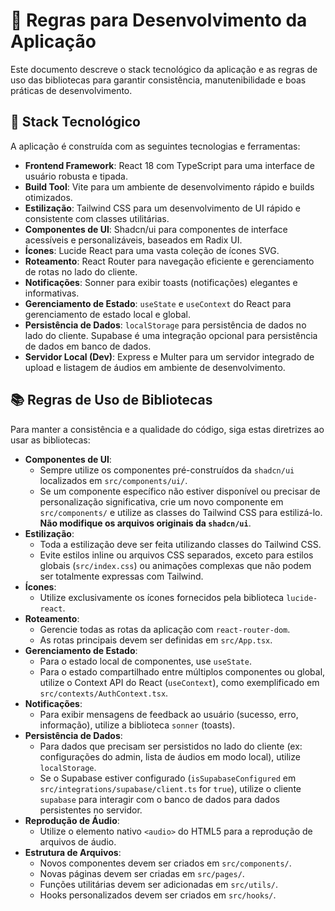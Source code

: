 # 🤖 Regras para Desenvolvimento da Aplicação

Este documento descreve o stack tecnológico da aplicação e as regras de uso das bibliotecas para garantir consistência, manutenibilidade e boas práticas de desenvolvimento.

## 🚀 Stack Tecnológico

A aplicação é construída com as seguintes tecnologias e ferramentas:

*   **Frontend Framework**: React 18 com TypeScript para uma interface de usuário robusta e tipada.
*   **Build Tool**: Vite para um ambiente de desenvolvimento rápido e builds otimizados.
*   **Estilização**: Tailwind CSS para um desenvolvimento de UI rápido e consistente com classes utilitárias.
*   **Componentes de UI**: Shadcn/ui para componentes de interface acessíveis e personalizáveis, baseados em Radix UI.
*   **Ícones**: Lucide React para uma vasta coleção de ícones SVG.
*   **Roteamento**: React Router para navegação eficiente e gerenciamento de rotas no lado do cliente.
*   **Notificações**: Sonner para exibir toasts (notificações) elegantes e informativas.
*   **Gerenciamento de Estado**: `useState` e `useContext` do React para gerenciamento de estado local e global.
*   **Persistência de Dados**: `localStorage` para persistência de dados no lado do cliente. Supabase é uma integração opcional para persistência de dados em banco de dados.
*   **Servidor Local (Dev)**: Express e Multer para um servidor integrado de upload e listagem de áudios em ambiente de desenvolvimento.

## 📚 Regras de Uso de Bibliotecas

Para manter a consistência e a qualidade do código, siga estas diretrizes ao usar as bibliotecas:

*   **Componentes de UI**:
    *   Sempre utilize os componentes pré-construídos da `shadcn/ui` localizados em `src/components/ui/`.
    *   Se um componente específico não estiver disponível ou precisar de personalização significativa, crie um novo componente em `src/components/` e utilize as classes do Tailwind CSS para estilizá-lo. **Não modifique os arquivos originais da `shadcn/ui`**.
*   **Estilização**:
    *   Toda a estilização deve ser feita utilizando classes do Tailwind CSS.
    *   Evite estilos inline ou arquivos CSS separados, exceto para estilos globais (`src/index.css`) ou animações complexas que não podem ser totalmente expressas com Tailwind.
*   **Ícones**:
    *   Utilize exclusivamente os ícones fornecidos pela biblioteca `lucide-react`.
*   **Roteamento**:
    *   Gerencie todas as rotas da aplicação com `react-router-dom`.
    *   As rotas principais devem ser definidas em `src/App.tsx`.
*   **Gerenciamento de Estado**:
    *   Para o estado local de componentes, use `useState`.
    *   Para o estado compartilhado entre múltiplos componentes ou global, utilize o Context API do React (`useContext`), como exemplificado em `src/contexts/AuthContext.tsx`.
*   **Notificações**:
    *   Para exibir mensagens de feedback ao usuário (sucesso, erro, informação), utilize a biblioteca `sonner` (toasts).
*   **Persistência de Dados**:
    *   Para dados que precisam ser persistidos no lado do cliente (ex: configurações do admin, lista de áudios em modo local), utilize `localStorage`.
    *   Se o Supabase estiver configurado (`isSupabaseConfigured` em `src/integrations/supabase/client.ts` for `true`), utilize o cliente `supabase` para interagir com o banco de dados para dados persistentes no servidor.
*   **Reprodução de Áudio**:
    *   Utilize o elemento nativo `<audio>` do HTML5 para a reprodução de arquivos de áudio.
*   **Estrutura de Arquivos**:
    *   Novos componentes devem ser criados em `src/components/`.
    *   Novas páginas devem ser criadas em `src/pages/`.
    *   Funções utilitárias devem ser adicionadas em `src/utils/`.
    *   Hooks personalizados devem ser criados em `src/hooks/`.